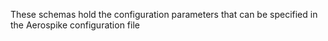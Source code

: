 These schemas hold the configuration parameters that can be specified in the Aerospike configuration file
